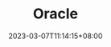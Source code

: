 ---
title: "Oracle"
description: 
date: 2023-03-07T11:14:15+08:00
image: 
math: 
license: 
hidden: false
comments: true
draft: true
---